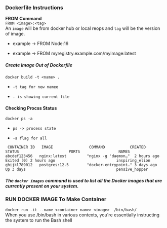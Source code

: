 ### Dockerfile Instructions

**FROM Command**
<br>
`FROM <image>:<tag>`
<br>
An `image` will be from docker hub or local reops and `tag` will be the version of image.


- example -> FROM Node:16
+ example ->  FROM myregistry.example.com/myimage:latest
 

 ##### Create Image Out of Dockerfile

 `docker build -t <name> .`

 + `-t tag for new namee`
 - `. is showing current file`

#### Checking Procss Status
`docker ps -a`
+ `ps -> process state`
- `-a flag for all`
```
 CONTAINER ID   IMAGE                COMMAND           CREATED         STATUS                      PORTS                 NAMES
abcdef123456   nginx:latest         "nginx -g 'daemon…"  2 hours ago    Exited (0) 2 hours ago                           inspiring_elion
ghijkl789012   postgres:12.5        "docker-entrypoint…" 3 days ago     Up 3 days                                        pensive_hopper
```
##### The `docker images` command is used to list all the Docker images that are currently present on your system.
### RUN DOCKER IMAGE To Make Container
`docker run -it --name <container name> <image>  /bin/bash/`<br>
When you use /bin/bash in various contexts, you're essentially instructing the system to run the Bash shell
